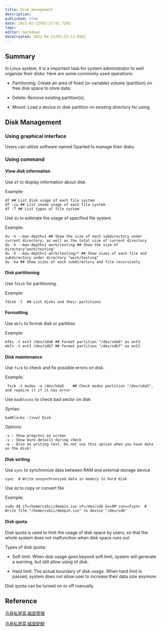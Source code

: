 ```yaml
---
title: Disk_management
description: 
published: true
date: 2023-02-22T02:27:01.720Z
tags: 
editor: markdown
dateCreated: 2022-04-21T03:55:13.056Z
---
```


## Summary

In Linux system, it is a important task for system administrator to well organize their disks. Here are some commonly used operations:

* Partitioning: Create an area of fixed (or variable) volume (partition) on free disk space to store data;

* Delete: Remove existing partition(s);

* Mount: Load a device or disk partition on existing directory for using.

## Disk Management

### Using graphical interface

Users can utilize software named Gparted to manage their disks.

### Using command

#### View disk information

Use `df` to display information about disk.

Example:

    df ## List disk usage of each file system
    df -ia ## List inode usage of each file system
    df -T ## List types of file system

Use `du` to estimate the usage of specified file system

Example:

    du -h --max-depth=1 ## Show the size of each subdirectory under current directory, as well as the total size of current directory
    du -h --max-depth=1 work/testing ## Show the size of directory"work/testing"
    du -h --max-depth=1 work/testing/* ## Show sizes of each file and subdirectory under directory "work/testing"
    du -ha ## Show sizes of each subdirectory and file recursively

#### Disk partitioning

Use `fdisk` for partitioning.

Example:

    fdisk -l  ## List disks and their partitions

#### Formatting

Use `mkfs` to format disk or partition

Example:

    mfks -t ext3 /dev/sda6 ## Format partition "/dev/sda6" as ext3
    mkfs -t ext2 /dev/sdb7 ## Format partition "/dev/sdb7" as ext2

#### Disk maintenance

Use `fsck` to check and fix possible errors on disk.

Example:

     fsck -t msdos -a /dev/hda5    ## Check msdos partition "/dev/sda5", and repaire it if it has error

Use `badblocks` to check bad sector on disk

Syntax:

    badblocks -[svw] Disk

Options:

    -s : Show progress on screen
    -v : Show more details during check
    -w : Also do writing test. Do not use this option when you have data on the disk!

#### Disk writing

Use `sync` to synchronize data between RAM and external storage device

    sync  # Write unsynchronized data in memory to hard disk

Use `dd` to copy or convert file

Example:

    sudo dd if=/home/cxbii/deepin.iso of=/dev/sdb bs=8M conv=fsync  # Write file "/home/cxbii/deepin.iso" to device "/dev/sdb"

#### Disk quota

Disk quota is used to limit the usage of disk space by users, so that the whole system does not malfunction when disk space runs out.

Types of disk quota:

* Soft limit: When disk usage goes beyond soft limit, system will generate a warning, but still allow using of disk.

* Hard limit: The actual boundary of disk usage. When hard limit is passed, system does not allow user to increase their data size anymore.

Disk quota can be turned on or off manually.

## Reference

[鸟哥私房菜:磁盘管理](http://vbird.dic.ksu.edu.tw/linux_basic/0230filesystem.php)

[鸟哥私房菜:磁盘配额](http://vbird.dic.ksu.edu.tw/linux_basic/0420quota.php)
